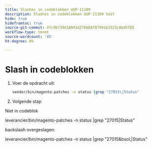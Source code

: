```yaml
---
title: Slashes in codeblokken UGP-11189
description: Slashes in codeblokken UGP-11189 test
hide: true
hidefromtoc: true
source-git-commit: 4fc9b739d18941d276b88f8799163523c8bd5f85
workflow-type: tm+mt
source-wordcount: '45'
ht-degree: 0%

---
```


# Slash in codeblokken

1. Voer de opdracht uit:

   ```bash
   vendor/bin/magento-patches -n status |grep "27015\|Status"
   ```

1. Volgende stap

Niet in codeblok

leverancier/bin/magento-patches -n status |grep &quot;27015\|Status&quot;

backslash overgeslagen:

leverancier/bin/magento-patches -n status |grep &quot;27015&amp;bsol;|Status&quot;
